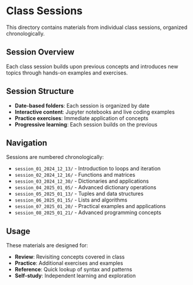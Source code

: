 # Class Sessions

This directory contains materials from individual class sessions, organized chronologically.

## Session Overview

Each class session builds upon previous concepts and introduces new topics through hands-on examples and exercises.

## Session Structure

- **Date-based folders**: Each session is organized by date
- **Interactive content**: Jupyter notebooks and live coding examples
- **Practice exercises**: Immediate application of concepts
- **Progressive learning**: Each session builds on the previous

## Navigation

Sessions are numbered chronologically:
- `session_01_2024_12_13/` - Introduction to loops and iteration
- `session_02_2024_12_16/` - Functions and matrices
- `session_03_2024_12_30/` - Dictionaries and applications
- `session_04_2025_01_05/` - Advanced dictionary operations
- `session_05_2025_01_13/` - Tuples and data structures
- `session_06_2025_01_15/` - Lists and algorithms
- `session_07_2025_01_20/` - Practical examples and applications
- `session_08_2025_01_21/` - Advanced programming concepts

## Usage

These materials are designed for:
- **Review**: Revisiting concepts covered in class
- **Practice**: Additional exercises and examples
- **Reference**: Quick lookup of syntax and patterns
- **Self-study**: Independent learning and exploration